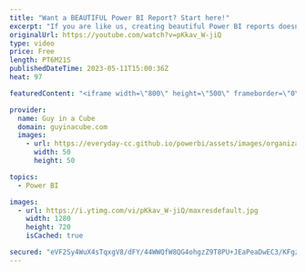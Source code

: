 ```yaml
---
title: "Want a BEAUTIFUL Power BI Report? Start here!"
excerpt: "If you are like us, creating beautiful Power BI reports doesn't come easy. Mara Pereira joins us to show us where to start to get amazing and beautiful Power BI reports even with no designer background.  Dribbble https://dribbble.com/  Freepik https://www.freepik.com/  Figma https://www.figma.com/  Adobe"
originalUrl: https://youtube.com/watch?v=pKkav_W-jiQ
type: video
price: Free
length: PT6M21S
publishedDateTime: 2023-05-11T15:00:36Z
heat: 97

featuredContent: "<iframe width=\"800\" height=\"500\" frameborder=\"0\" src=\"https://www.youtube.com/embed/pKkav_W-jiQ\" allow=\"accelerometer; autoplay; encrypted-media; gyroscope; picture-in-picture\" allowfullscreen></iframe>"

provider:
  name: Guy in a Cube
  domain: guyinacube.com
  images:
    - url: https://everyday-cc.github.io/powerbi/assets/images/organizations/guyinacube.com-50x50.jpg
      width: 50
      height: 50

topics:
  - Power BI

images:
  - url: https://i.ytimg.com/vi/pKkav_W-jiQ/maxresdefault.jpg
    width: 1280
    height: 720
    isCached: true

secured: "eVF2Sy4WuX4sTqxgV8/dFY/44WWQfW8QG4ohgzZ9T8PU+JEaPeaDwEC3/KFgzCURGU7j/QShRameJhKeDy/j4D38F9kZbG6Lg8FbFNnSeBm2YZrBkEiXmOAb8arbz/98DdwxcsmDQj1odzEVPHrqSB0fdeKsAltDyjSMqkb/hjXsFzBpo47fB6uxGiA9WVgAzTdQ6fE8WZHkG7YQY/KTfA7RCVd3U4xnHiriyuBdfReAwty2vxkBkaudSTg6Bg1LFRXWDTxTgsWje0CMueyIGycJFRsD2bNu5z0zfSy3adetxuE10eyDl9vSdHpaGEIRzdb7LCYwxaXltz4Ecwy5AtyXrPB9sxd4Odq37fNjfBnADowE1HR3sS3WF5cC5tM+rYpGbm8Fj7VJCINA3jNbkjCJk1KAJ83gFm92CIeGyE4UxoHWxLsl/Dsnft/Vk/Kn;Z3g3tVXHZ0RP1Sp7mGfQrg=="
---
```


